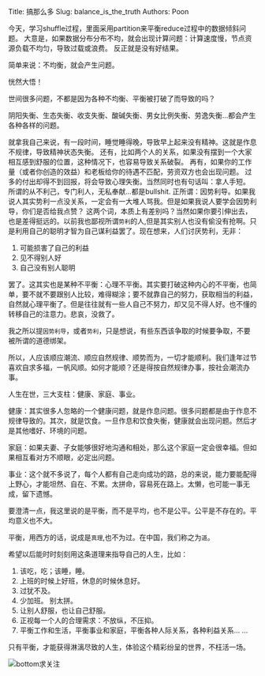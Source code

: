 Title: 搞那么多
Slug: balance_is_the_truth
Authors: Poon

今天，学习shuffle过程，里面采用partition来平衡reduce过程中的数据倾斜问题。 大意是，如果数据分布分布不均，就会出现计算问题：计算速度慢，节点资源负载不均匀，导致过载或浪费。 反正就是没有好结果。

简单来说：不均衡，就会产生问题。

恍然大悟！

世间很多问题，不都是因为各种不均衡、平衡被打破了而导致的吗？

阴阳失衡、生态失衡、收支失衡、酸碱失衡、男女比例失衡、劳逸失衡...都会产生各种各样的问题。

就拿我自己来说，有一段时间，睡觉睡得晚，导致早上起来没有精神。这就是作息不规律，导致精神状态失衡。
还有，比如两个人的关系，如果没有摆到一个大家相互感到舒服的位置，这种情况下，也容易导致关系破裂。
再有，如果你的工作量（或者你创造的效益）和老板给你的待遇不匹配，劳资双方也会出现问题。
过多的付出却得不到回报，将会导致心理失衡。当然同时也有句话叫：拿人手短。
所谓的从不利己，专门利人，无私奉献...都是bullshit.
正所谓：因势利导。如果我说人其实势利一点没关系，一定会有一大堆人骂我。但是如果我说人要学会因势利导，你们是否给我点赞？ 这两个词，本质上有差别吗？当然如果你要引伸出去，也是差得挺远的。以前我也鄙视所谓`势利`的人,但是其实别人也没有偷没有抢啊。只是利用自己的聪明才智为自己谋利益罢了。现在想来，人们讨厌势利，无非：

1. 可能损害了自己的利益
2. 见不得别人好
3. 自己没有别人聪明

罢了。这其实也是某种不平衡：心理不平衡。其实要打破这种内心的不平衡，也简单，要不就不要跟别人比较，难得糊涂；要不就靠自己的努力，获取相当的利益，自然就心理平衡了。但是往往就有一些人自己不努力，却又见不得人好。也不懂的转移自己的注意力。悲哀，没救了。

我之所以提`因势利导`，或者`势利`，只是想说，有些东西该争取的时候要争取，不要被所谓的道德绑架。


所以，人应该顺应潮流、顺应自然规律、顺势而为，一切才能顺利。我们逢年过节喜欢自求多福，一帆风顺。如何才能顺？还是得按自然规律办事，按社会潮流办事。

人生在世，三大支柱：健康、家庭、事业。

健康：其实很多人忽略的一个健康问题，就是作息问题。很多问题都是由于作息不规律导致的。其次，就是饮食。一旦作息和饮食失衡，健康就会出现问题。然后才是其他嗜好、环境的问题。

家庭：如果夫妻、子女能够很好地沟通和相处，那么这个家庭一定会很幸福。但如果相互看对方不顺眼，必定出问题。

事业：这个就不多说了，每个人都有自己走向成功的路，总的来说，能力要能配得上野心，才能坦然、自在、不累。太拼命，容易死在路上。太懒，也可能一事无成，留下遗憾。


要澄清一点，我这里说的是平衡，而不是平均，也不是公平。公平是不存在的。平均意义也不大。

平衡，用西方的话，说成是`真理`,也不为过。在中国，我们称之为`道`。

希望以后能时时刻刻用这条道理来指导自己的人生，比如：

1. 该吃，吃；该睡，睡。
2. 上班的时候上好班，休息的时候休息好。
3. 过犹不及。
4. 少加班。 别太拼。
5. 让别人舒服，也让自己舒服。
6. 正视每一个人的合理需求：不放纵，不压抑。
7. 平衡工作和生活，平衡事业和家庭，平衡各种人际关系，各种利益关系...
...

只有平衡，才能获得淋漓尽致的人生，体验这个精彩纷呈的世界，不枉活一场。


![bottom求关注](https://mmbiz.qlogo.cn/mmbiz/4nvtcdfOq5YlCGvb34PQjdBC22yOGTOBVC52yRcjkVicxnJ7YcWXQulc8icUB124wxprq0nY4ULiaZffT4P5AGLcg/0?wx_fmt=png)

